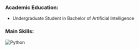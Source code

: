 <h3 align = "left">Academic Education:</h3>
<ul align="left">
  <li>Undergraduate Student in Bachelor of Artificial Intelligence</li>
</ul>

<h3 align="left">Main Skills:</h3>
<p align="left">
  <img src="https://img.shields.io/badge/Python-000000?style=for-the-badge&logo=python&logoColor=white" alt="Python">&nbsp;
</p>
